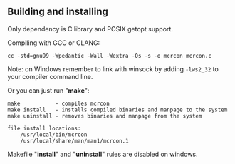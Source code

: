 Building and installing
------------------------

Only dependency is C library and POSIX getopt support. 

Compiling with GCC or CLANG:

    cc -std=gnu99 -Wpedantic -Wall -Wextra -Os -s -o mcrcon mcrcon.c
    
Note: on Windows remember to link with winsock by adding `-lws2_32` to your compiler command line.

Or you can just run "**make**":

    make           - compiles mcrcon
    make install   - installs compiled binaries and manpage to the system
    make uninstall - removes binaries and manpage from the system
    
    file install locations:
        /usr/local/bin/mcrcon
        /usr/local/share/man/man1/mcrcon.1

Makefile "**install**" and "**uninstall**" rules are disabled on windows.
